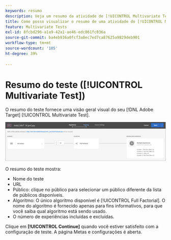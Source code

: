 ```yaml
---
keywords: resumo
description: Veja um resumo da atividade de [!UICONTROL Multivariate Test] (MVT) que fornece uma visão geral visual da sua atividade no  [!DNL Adobe Target].
title: Como posso visualizar o resumo de uma atividade do [!UICONTROL Multivariate Test] (MVT)?
feature: Multivariate Tests
exl-id: 8fcbd296-a1a9-42a1-ae46-edc861fc036a
source-git-commit: ba4eb936a0fcf3a8ec7ed7ca87625a9829deb901
workflow-type: tm+mt
source-wordcount: '105'
ht-degree: 39%

---
```


# Resumo do teste ([!UICONTROL Multivariate Test])

O resumo do teste fornece uma visão geral visual do seu [!DNL Adobe Target] [!UICONTROL Multivariate Test].

![Caixa de diálogo Testar resumo](/help/main/c-activities/c-multivariate-testing/t-create-multivariate-test/assets/summary2new.png)

O resumo do teste mostra:

* Nome do teste
* URL
* Público: clique no público para selecionar um público diferente da lista de públicos disponíveis.
* Algoritmo: O único algoritmo disponível é [!UICONTROL Full Factorial]. O nome do algoritmo é fornecido apenas para fins informativos, para que você saiba qual algoritmo está sendo usado.
* O número de experiências incluídas e excluídas.

Clique em **[!UICONTROL Continue]** quando você estiver satisfeito com a configuração de teste. A página Metas e configurações é aberta.
